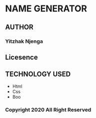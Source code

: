 # NAME GENERATOR
## AUTHOR
### Yitzhak Njenga
## Licesence
## TECHNOLOGY USED
* Html
* Css
* Boo
### Copyright 2020 All Right Reserved
